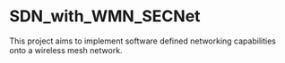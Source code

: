 # SDN_with_WMN_SECNet
This project aims to implement software defined networking capabilities onto a wireless mesh network.
